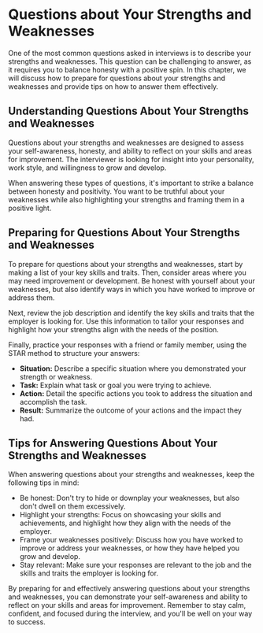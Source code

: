 Questions about Your Strengths and Weaknesses
==================================================================================================

One of the most common questions asked in interviews is to describe your strengths and weaknesses. This question can be challenging to answer, as it requires you to balance honesty with a positive spin. In this chapter, we will discuss how to prepare for questions about your strengths and weaknesses and provide tips on how to answer them effectively.

Understanding Questions About Your Strengths and Weaknesses
-----------------------------------------------------------

Questions about your strengths and weaknesses are designed to assess your self-awareness, honesty, and ability to reflect on your skills and areas for improvement. The interviewer is looking for insight into your personality, work style, and willingness to grow and develop.

When answering these types of questions, it's important to strike a balance between honesty and positivity. You want to be truthful about your weaknesses while also highlighting your strengths and framing them in a positive light.

Preparing for Questions About Your Strengths and Weaknesses
-----------------------------------------------------------

To prepare for questions about your strengths and weaknesses, start by making a list of your key skills and traits. Then, consider areas where you may need improvement or development. Be honest with yourself about your weaknesses, but also identify ways in which you have worked to improve or address them.

Next, review the job description and identify the key skills and traits that the employer is looking for. Use this information to tailor your responses and highlight how your strengths align with the needs of the position.

Finally, practice your responses with a friend or family member, using the STAR method to structure your answers:

* **Situation:** Describe a specific situation where you demonstrated your strength or weakness.
* **Task:** Explain what task or goal you were trying to achieve.
* **Action:** Detail the specific actions you took to address the situation and accomplish the task.
* **Result:** Summarize the outcome of your actions and the impact they had.

Tips for Answering Questions About Your Strengths and Weaknesses
----------------------------------------------------------------

When answering questions about your strengths and weaknesses, keep the following tips in mind:

* Be honest: Don't try to hide or downplay your weaknesses, but also don't dwell on them excessively.
* Highlight your strengths: Focus on showcasing your skills and achievements, and highlight how they align with the needs of the employer.
* Frame your weaknesses positively: Discuss how you have worked to improve or address your weaknesses, or how they have helped you grow and develop.
* Stay relevant: Make sure your responses are relevant to the job and the skills and traits the employer is looking for.

By preparing for and effectively answering questions about your strengths and weaknesses, you can demonstrate your self-awareness and ability to reflect on your skills and areas for improvement. Remember to stay calm, confident, and focused during the interview, and you'll be well on your way to success.
